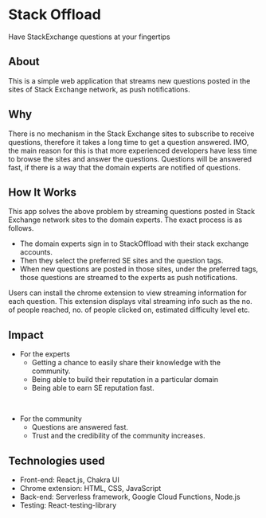# Stack Offload
Have StackExchange questions at your fingertips

## About

This is a simple web application that streams new questions posted in the sites of Stack Exchange network, as push notifications. 

## Why

There is no mechanism in the Stack Exchange sites to subscribe to receive questions, therefore it takes a long time to get a question answered. IMO, the main reason for this is that more experienced developers have less time to browse the sites and answer the questions. Questions will be answered fast, if there is a way that the domain experts are notified of questions.

## How It Works

This app solves the above problem by streaming questions posted in Stack Exchange network sites to the domain experts. The exact process is as follows.

- The domain experts sign in to StackOffload with their stack exchange accounts.
- Then they select the preferred SE sites and the question tags.
- When new questions are posted in those sites, under the preferred tags, those questions are streamed to the experts as push notifications.

Users can install the chrome extension to view streaming information for each question. This extension displays vital streaming info such as the no. of people reached, no. of people clicked on, estimated difficulty level etc.

## Impact

- For the experts
    - Getting a chance to easily share their knowledge with the community.
    - Being able to build their reputation in a particular domain
    - Being able to earn SE reputation fast.   
<br />

- For the community
  - Questions are answered fast.
  - Trust and the credibility of the community increases.

## Technologies used

- Front-end: React.js, Chakra UI
- Chrome extension: HTML, CSS, JavaScript
- Back-end: Serverless framework, Google Cloud Functions, Node.js
- Testing: React-testing-library
